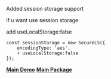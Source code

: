 Added session storage support 

if u want use session storage

add useLocalStorage:false

```
const sessionStorage = new SecureLS({
    encodingType: 'aes',
    + useLocalStorage:false
});

```

**[Main Demo](http://softvar.github.io/secure-ls#live-demo)**
**[Main Package](https://github.com/softvar/secure-ls)**
